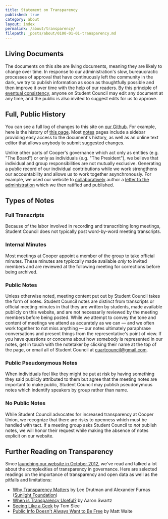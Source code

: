 ```yaml
---
title: Statement on Transparency
published: true
category: about
layout: index
permalink: /about/transparency/
filepath: _posts/about/0100-01-01-transparency.md
---
```


## Living Documents

The documents on this site are living documents, meaning they are likely to change over time. In response to our administration's slow, bureaucractic processes of approval that have continuously left the community in the dark, we try to publish information as soon as thoughtfully possible and then improve it over time with the help of our readers. By this principle of [eventual consistency](http://prose.io/help/eventually-consistent.html), anyone on Student Council may edit any document at any time, and the public is also invited to suggest edits for us to approve.

## Full, Public History

You can see a full log of changes to this site on [our Github](https://github.com/CooperASC/cooperasc.github.com/commits/master). For example, here is the history of [this page](https://github.com/CooperASC/cooperasc.github.com/commits/master/_posts/about/0100-01-01-transparency.md). Most [notes](/notes) pages include a sidebar providing easy access to the document's history, as well as an online text editor that allows anybody to submit suggested changes. 

Unlike other parts of Cooper's governance which act only as entities (e.g. "The Board") or only as individuals (e.g. "The President"), we believe that individual and group responsibilities are not mutually exclusive. Generating a public record of our individual contributions while we work strengthens our accountability and allows us to work together asynchronously. For example, we used our website to [collaboratively](https://github.com/CooperASC/cooperasc.github.com/commits/master/_posts/notes/2013-02-13-bharucha-response.md) author a [letter to the administration](http://cooperasc.github.com/notes/2013/02/13/bharucha-response/) which we then ratified and published.

## Types of Notes

### Full Transcripts

Because of the labor involved in recording and transcribing long meetings, Student Council does not typically post word-by-word meeting transcripts.

### Internal Minutes

Most meetings at Cooper appoint a member of the group to take official minutes. These minutes are typiccally made available _only_ to invited members and are reviewed at the following meeting for corrections before being archived.

### Public Notes

Unless otherwise noted, meeting content put out by Student Council takes the form of notes. Student Council notes are distinct from transcripts or official meeting minutes in that they are written by students, made available publicly on this website, and are not necessarily reviewed by the meeting members before being posted. While we attempt to convey the tone and content of meetings we attend as accurately as we can — and we often work together to not miss anything — our notes ultimately paraphrase conversations and present things from the representative's point of view. If you have questions or concerns about how somebody is represented in our notes, get in touch with the notetaker by clicking their name at the top of the page, or email all of Student Council at [cuartcouncil@gmail.com](mailto:cuartcouncil@gmail.com).

### Public Pseudonymous Notes

When individuals feel like they might be put at risk by having something they said publicly attributed to them but agree that the meeting notes are important to make public, Student Council may publish pseudonymous notes which indentify speakers by group rather than name.

### No Public Notes

While Student Council advocates for increased transparency at Cooper Union, we recognize that there are risks to openness which must be handled with tact. If a meeting group asks Student Council to _not_ publish notes, we will honor their request while making the absence of notes explicit on our website.

## Further Reading on Transparency

Since [launching our website in October 2012](https://github.com/CooperASC/cooperasc.github.com/commit/fb9ccaff5b4185fb6179b70cb8e5add93e23bb3a), we've read and talked a lot about the complexities of transparency in governance. Here are selected readings on the importance of transparency and open data as well as the pitfalls and limitations:

- [Why Transparency Matters](http://sunlightfoundation.com/blog/2013/02/12/whytransparencymatters/) by Lee Drutman and Alexander Furnas ([Sunlight Foundation](http://sunlightfoundation.com/about/))
- [When is Transparency Useful?](http://www.aaronsw.com/weblog/usefultransparency) by Aaron Swartz
- [Seeing Like a Geek](http://crookedtimber.org/2012/06/25/seeing-like-a-geek/) by Tom Slee
- [Public Info Doesn't Always Want to Be Free](http://source.mozillaopennews.org/en-US/learning/public-info-doesnt-always-want-be-free/#you-are-data-provider) by Matt Waite